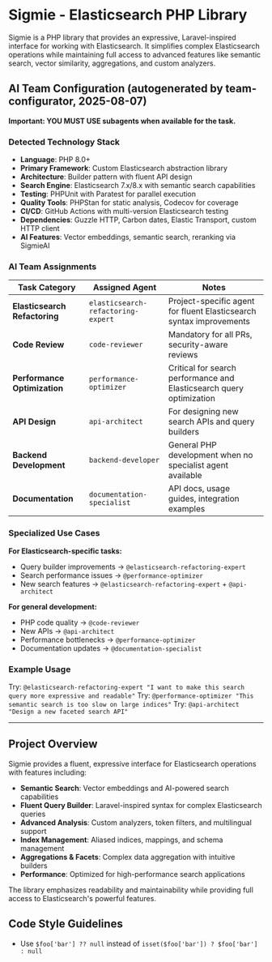 # Sigmie - Elasticsearch PHP Library

Sigmie is a PHP library that provides an expressive, Laravel-inspired interface for working with Elasticsearch. It simplifies complex Elasticsearch operations while maintaining full access to advanced features like semantic search, vector similarity, aggregations, and custom analyzers.

## AI Team Configuration (autogenerated by team-configurator, 2025-08-07)

**Important: YOU MUST USE subagents when available for the task.**

### Detected Technology Stack
- **Language**: PHP 8.0+
- **Primary Framework**: Custom Elasticsearch abstraction library
- **Architecture**: Builder pattern with fluent API design
- **Search Engine**: Elasticsearch 7.x/8.x with semantic search capabilities
- **Testing**: PHPUnit with Paratest for parallel execution
- **Quality Tools**: PHPStan for static analysis, Codecov for coverage
- **CI/CD**: GitHub Actions with multi-version Elasticsearch testing
- **Dependencies**: Guzzle HTTP, Carbon dates, Elastic Transport, custom HTTP client
- **AI Features**: Vector embeddings, semantic search, reranking via SigmieAI

### AI Team Assignments

| Task Category | Assigned Agent | Notes |
|---------------|----------------|-------|
| **Elasticsearch Refactoring** | `elasticsearch-refactoring-expert` | Project-specific agent for fluent Elasticsearch syntax improvements |
| **Code Review** | `code-reviewer` | Mandatory for all PRs, security-aware reviews |
| **Performance Optimization** | `performance-optimizer` | Critical for search performance and Elasticsearch query optimization |
| **API Design** | `api-architect` | For designing new search APIs and query builders |
| **Backend Development** | `backend-developer` | General PHP development when no specialist agent available |
| **Documentation** | `documentation-specialist` | API docs, usage guides, integration examples |

### Specialized Use Cases

**For Elasticsearch-specific tasks:**
- Query builder improvements → `@elasticsearch-refactoring-expert`
- Search performance issues → `@performance-optimizer` 
- New search features → `@elasticsearch-refactoring-expert` + `@api-architect`

**For general development:**
- PHP code quality → `@code-reviewer`
- New APIs → `@api-architect`
- Performance bottlenecks → `@performance-optimizer`
- Documentation updates → `@documentation-specialist`

### Example Usage
Try: `@elasticsearch-refactoring-expert "I want to make this search query more expressive and readable"`
Try: `@performance-optimizer "This semantic search is too slow on large indices"`
Try: `@api-architect "Design a new faceted search API"`

---

## Project Overview

Sigmie provides a fluent, expressive interface for Elasticsearch operations with features including:

- **Semantic Search**: Vector embeddings and AI-powered search capabilities
- **Fluent Query Builder**: Laravel-inspired syntax for complex Elasticsearch queries  
- **Advanced Analysis**: Custom analyzers, token filters, and multilingual support
- **Index Management**: Aliased indices, mappings, and schema management
- **Aggregations & Facets**: Complex data aggregation with intuitive builders
- **Performance**: Optimized for high-performance search applications

The library emphasizes readability and maintainability while providing full access to Elasticsearch's powerful features.

## Code Style Guidelines

- Use `$foo['bar'] ?? null` instead of `isset($foo['bar']) ? $foo['bar'] : null`
